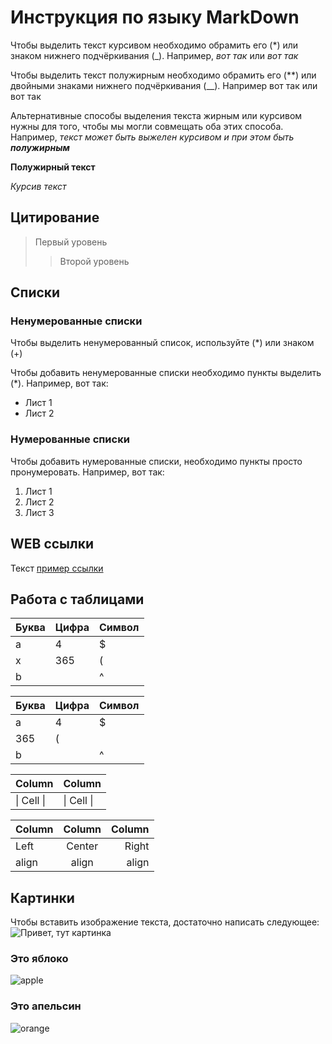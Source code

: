 # Инструкция по языку MarkDown
Чтобы выделить текст курсивом необходимо обрамить его (*) или знаком нижнего подчёркивания (_).  Например, *вот так* или _вот так_ 
 
Чтобы выделить текст полужирным необходимо обрамить его (**) или двойными знаками нижнего подчёркивания (__). Например вот так или вот так 

Альтернативные способы выделения текста жирным или курсивом нужны для того, чтобы мы могли совмещать оба этих способа. Например, _текст может быть выжелен курсивом и при этом быть **полужирным**_

**Полужирный текст**

*Курсив текст*

## Цитирование
> Первый уровень
>> Второй уровень

## Списки
### Ненумерованные списки
Чтобы выделить ненумерованный список, используйте (*) или знаком (+)
 
Чтобы добавить ненумерованные списки необходимо пункты выделить (*). Например, вот так: 
* Лист 1
* Лист 2
### Нумерованные списки
Чтобы добавить нумерованные списки, необходимо пункты просто пронумеровать. Например, вот так: 
1. Лист 1
2. Лист 2
3. Лист 3

## WEB ссылки
Текст [пример ссылки](http.example.com "Всплывающая подсказка")

## Работа с таблицами

Буква | Цифра | Символ
------ | ------|----------
a      | 4     | $
x      | 365    | (
b      |       | ^  

Буква|Цифра|Символ
---|---|---
a|4|$
 |365|(
b| |^  

Column | Column
------ | ------
\| Cell \|| \| Cell \|  


Column | Column | Column
:----- | :----: | -----:
Left   | Center | Right
align  | align  | align

## Картинки
Чтобы вставить изображение текста, достаточно написать следующее: 
![Привет, тут картинка]()

### Это яблоко

![apple](apple.jpg)

### Это апельсин

![orange](orange.png)

